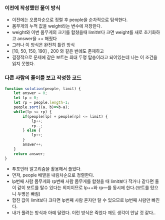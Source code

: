 ### 이전에 작성했던 풀이 방식

- 이전에는 오름차순으로 정렬 후 people을 순차적으로 탐색한다.
- 몸무게의 누적 값을 weight라는 변수에 저장한다.
- weight와 이번 몸무게의 크기를 합쳤을때 limit보다 크면 weight를 새로 초기화하고 answer을 ++ 해줬다
- 그러나 이 방식은 완전히 틀린 방식
- [10, 50, 150, 190] , 200 와 같은 반례도 존재하고
- 결정적으로 문제에 같은 보트는 최대 두명 탑승이라고 되어있는데 나는 이 조건을 읽지 못했다.

### 다른 사람의 풀이를 보고 작성한 코드

```jsx
function solution(people, limit) {
    let answer = 0;
    let lp = 0;
    let rp = people.length-1;
    people.sort((a, b)=>b-a);
    while(lp <= rp) {
        if(people[lp] + people[rp] <= limit) {
            lp++;
            rp--;
        } else {
            lp++;
        }
        answer++;
    }
    return answer;
}
```

- 투포인터 알고리즘을 활용해서 풀었다.
- 먼저, people 배열을 내림차순으로 정렬한다.
- lp번째 사람 몸무게와 rp번째 사람 몸무게를 합쳤을 때 limit보다 작거나 같다면 둘이 같이 보트를 탈수 있다는 의미이므로 lp++와 rp—를 동시에 한다.(보트를 탔으니 두명은 빠짐)
- 합친 값이 limit보다 크다면 lp번째 사람 혼자만 탈 수 있으므로 lp번째 사람만 빠진다.
- 내가 풀려는 방식과 아예 달랐다. 이런 방식은 죽었다 깨도 생각이 안날 것 같다..